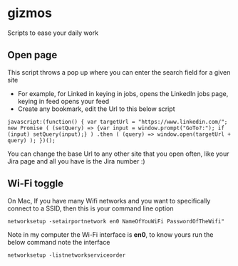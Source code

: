 # gizmos
Scripts to ease your daily work


## Open page

This script throws a pop up where you can enter the search field for a given site
- For example, for Linked in keying in jobs, opens the LinkedIn jobs page, keying in feed opens your feed
- Create any bookmark, edit the Url to this below script

```
javascript:(function() { var targetUrl = "https://www.linkedin.com/"; new Promise ( (setQuery) => {var input = window.prompt("GoTo?:"); if (input) setQuery(input);} ) .then ( (query) => window.open(targetUrl + query) ); })();
```
You can change the base Url to any other site that you open often, like your Jira page and all you have is the Jira number :)


## Wi-Fi toggle
On Mac, If you have many Wifi networks and you want to specifically connect to a SSID, then this is your command line option

```
networksetup -setairportnetwork en0 NameOfYouWiFi PasswordOfTheWifi"
```
Note in my computer the Wi-Fi interface is **en0**, to know yours run the below command note the interface

```
networksetup -listnetworkserviceorder
```
